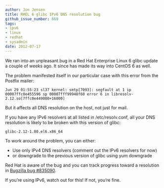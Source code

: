 ```yaml
---
author: Jon Jensen
title: RHEL 6 glibc IPv6 DNS resolution bug
github_issue_number: 669
tags:
- ipv6
- linux
- redhat
- sysadmin
date: 2012-07-17
---
```




We ran into an unpleasant bug in a Red Hat Enterprise Linux 6 glibc update a couple of weeks ago. It since has made its way into CentOS 6 as well.

The problem manifested itself in our particular case with this error from the Postfix mailer:

```
Jun 29 01:55:23 sl37 kernel: smtp[7093]: segfault at 1 ip 00007ffc0e455596 sp 00007fff99948f60 error 6 in libresolv-2.12.so[7ffc0e449000+16000]
```

But it affects all DNS resolution on the host, not just for mail.

If you have any IPv6 resolvers at all listed in /etc/resolv.conf, all your DNS resolution is likely to be broken with this version of glibc:

```
glibc-2.12-1.80.el6.x86_64
```

To work around the problem, you can either:

- Use only IPv4 DNS resolvers (comment out the IPv6 resolvers for now)
- or downgrade to the previous version of glibc using yum downgrade

Red Hat is aware of the bug and you can track progress toward a resolution in [Bugzilla bug #835090](https://bugzilla.redhat.com/show_bug.cgi?id=835090).

If you’re using IPv6, watch out for this! If not, you’re fine.


